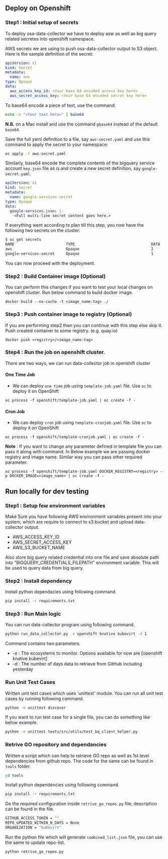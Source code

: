 

## Deploy on Openshift 

### Step1 : Initial setup of secrets

To deploy osa-data-collector we have to deploy asw as well as big query related secretes into openshift namespace. 

AWS secrets we are using to push osa-data-collector output to S3 object. Here is the sample definition of the secret:
```yaml
apiVersion: v1
kind: Secret
metadata:
  name: aws
type: Opaque
data:
  aws_access_key_id: <Your base 64 encoded access key here>
  aws_secret_access_key: <Your base 64 encoded secret key here>
```
To base64 encode a piece of text, use the command:
```bash
echo -n "<Your text here>" | base64
```
**N.B.** on a Mac install and use the command `gbase64` instead of the default `base64`.

Save the full yaml definition to a file, say `aws-secret.yaml` and use this command
to apply the secret to your namespace:

```bash
oc apply -f aws-secret.yaml
```

Similarly, base64 encode the complete contents of the bigquery service account `key.json` file as is and create
a new secret definition, say `google-secret.yaml`.

```yaml
apiVersion: v1
kind: Secret
metadata:
  name: google-services-secret
type: Opaque
data:
  google-services.json: |-
    <Full multi-line secret content goes here.>
```
If everything went according to plan till this step, you now have the following two secrets on the cluster:
```bash
$ oc get secrets
NAME                       TYPE                                  DATA   AGE
aws                        Opaque                                2      22h
google-services-secret     Opaque                                1      22h
```

You can now proceed with the deployment.

### Step2 : Build Container image (Optional)

You can perform this changes if you want to test your local changes on openshift cluster. Run below command to build docker image. 
```
docker build --no-cache -t <image_name:tag> ./
```

### Step3 : Push container image to registry (Optional)

If you are performing step2 then you can continue with this step else skip it. Push created container to some registry. (e.g. quay.io)

```
docker push <registry>/<image_name:tag>
```

### Step4 : Run the job on openshift cluster. 

There are two ways, we can run data-collector job in openshift cluster

#### One Time Job
* We can deploy `one time` job using `template-job.yaml` file. Use `oc` to deploy it on OpenShift
```
oc process -f openshift/template-job.yaml | oc create -f -
```

#### Cron Job
* We can deploy `cron` job using `template-cronjob.yaml` file. Use `oc` to deploy it on OpenShift
```
oc process -f openshift/template-cronjob.yaml | oc create -f -
```
**Note** : If you want to change any parameter defined in template file you can pass it along with command. 
In Below example we are passing docker registry and image name. Similar way you can pass other required parameter. 
```
oc process -f openshift/template-job.yaml DOCKER_REGISTRY=<registry> -p DOCKER_IMAGE=<image_name> | oc create -f -
```
## Run locally for dev testing 

### Step1 : Setup few environment variables

Make Sure you have following AWS environment variables present into your system, which are require to connect to s3 bucket and upload data-collector output. 
- AWS_ACCESS_KEY_ID
- AWS_SECRET_ACCESS_KEY 
- AWS_S3_BUCKET_NAME 

Also store big query related credential into one file and save absolute path into "BIGQUERY_CREDENTIALS_FILEPATH" environment variable. This will be used to query data from big query. 


### Step2 : Install dependency

Install python dependacies using following command. 
```bash
pip install -r requirements.txt 
```
### Step3 :  Run Main logic

You can run data-collector program using following command. 
```bash
python run_data_collector.py -e openshift knative kubevirt -d 1
```
Command contains two parameters. 
* -e : The ecosystems to monitor. Options available for now  are [openshift knative kubevirt]
* -d : The number of days data to retrieve from GitHub including yesterday

### Run Unit Test Cases
Written unit test cases which uses 'unittest' module. You can run all unit test cases by running following command. 
```bash
python -m unittest discover
```
If you want to run test case for a single file, you can do something like below example.
```bash
python -m unittest tests/src/utils/test_bq_client_helper.py 
```


### Retrive GO repository and dependancies
Written a script which can help to retrieve GO repo as well as 1st level dependencies from github repo. The code for the same can be found in `tools` folder. 
```bash
cd tools
```
Install python dependencies using following command. 
```bash
pip install -r requirements.txt 
```
Do the required configuration inside `retrive_go_repos.py` file, description can be found in the file. 
```bash
GITHUB_ACCESS_TOKEN = ""
REPO_UPDATED_WITHIN_N_DAYS = None
ORGANIZATION = "kubevirt"
```
Run the python file which will generate `combined_list.json` file, you can use the same to update repo-list.
```bash
python retrive_go_repos.py
```


